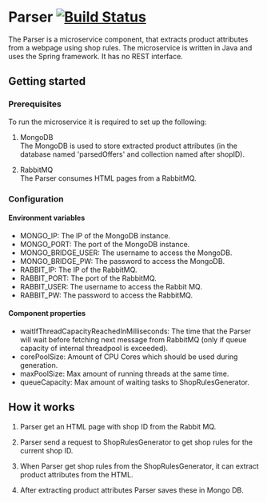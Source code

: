 # Parser [![Build Status](https://travis-ci.org/HPI-BP2017N2/Parser.svg?branch=master)](https://travis-ci.org/HPI-BP2017N2/Parser)

The Parser is a microservice component, that extracts product attributes from a webpage using shop rules. 
The microservice is written in Java and uses the Spring framework. It has no REST interface.


## Getting started
### Prerequisites

To run the microservice it is required to set up the following:

1. MongoDB
<br />The MongoDB is used to store extracted product attributes (in the database named 'parsedOffers'
and collection named after shopID).

2. RabbitMQ
<br />The Parser consumes HTML pages from a RabbitMQ.

### Configuration

#### Environment variables
- MONGO_IP: The IP of the MongoDB instance.
- MONGO_PORT: The port of the MongoDB instance.
- MONGO_BRIDGE_USER: The username to access the MongoDB.
- MONGO_BRIDGE_PW: The password to access the MongoDB.
- RABBIT_IP: The IP of the RabbitMQ.
- RABBIT_PORT: The port of the RabbitMQ.
- RABBIT_USER: The username to access the Rabbit MQ.
- RABBIT_PW: The password to access the RabbitMQ.


#### Component properties

- waitIfThreadCapacityReachedInMilliseconds: The time that the Parser will wait before fetching next message 
from RabbitMQ (only if queue capacity of internal threadpool is exceeded).
- corePoolSize: Amount of CPU Cores which should be used during generation.
- maxPoolSize: Max amount of running threads at the same time.
- queueCapacity: Max amount of waiting tasks to ShopRulesGenerator.


## How it works

1. Parser get an HTML page with shop ID from the Rabbit MQ.

2. Parser send a request to ShopRulesGenerator to get shop rules for the current shop ID.

3. When Parser get shop rules from the ShopRulesGenerator, it can extract product attributes from the HTML.

4. After extracting product attributes Parser saves these in Mongo DB.

